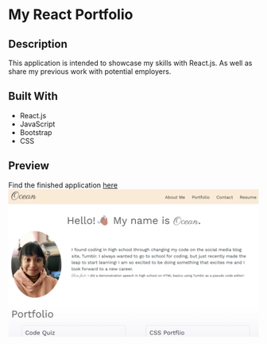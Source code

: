 # My React Portfolio

## Description
This application is intended to showcase my skills with React.js. As well as share my previous work with potential employers.

## Built With
* React.js
* JavaScript
* Bootstrap
* CSS

## Preview
Find the finished application [here](https://oceanlatte.github.io/my-react-portfolio/)
![react-portfolio-preview](./src/assets/images/project-shots/oceans-portfolio.png)